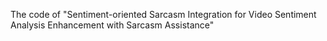 The code of "Sentiment-oriented Sarcasm Integration for Video Sentiment Analysis Enhancement with Sarcasm Assistance"
